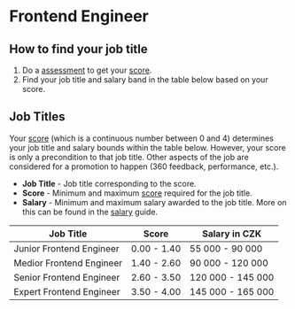 # Frontend Engineer

## How to find your job title

1. Do a [assessment](../assessment.md) to get your [score](../score.md).
2. Find your job title and salary band in the table below based on your score.

## Job Titles

Your [score](../score.md) (which is a continuous number between 0 and 4) determines your job title and salary bounds within the table below. However, your score is only a precondition to that job title. Other aspects of the job are considered for a promotion to happen (360 feedback, performance, etc.).

- **Job Title** - Job title corresponding to the score.
- **Score** - Minimum and maximum [score](../score.md) required for the job title.
- **Salary** - Minimum and maximum salary awarded to the job title. More on this can be found in the [salary](../salary.md) guide.

| Job Title                | Score       | Salary in CZK     |
| ------------------------ | ----------- | ----------------- |
| Junior Frontend Engineer | 0.00 - 1.40 | 55 000 - 90 000   |
| Medior Frontend Engineer | 1.40 - 2.60 | 90 000 - 120 000  |
| Senior Frontend Engineer | 2.60 - 3.50 | 120 000 - 145 000 |
| Expert Frontend Engineer | 3.50 - 4.00 | 145 000 - 165 000 |
